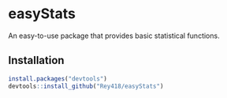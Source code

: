 # easyStats

An easy-to-use package that provides basic statistical functions.

## Installation

```r
install.packages("devtools")
devtools::install_github("Rey418/easyStats")
